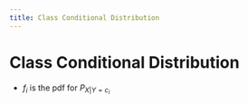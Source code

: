 ```yaml
---
title: Class Conditional Distribution
---
```


# Class Conditional Distribution
- $f_{i}$ is the pdf for $P_{X|Y=c_{i}}$




